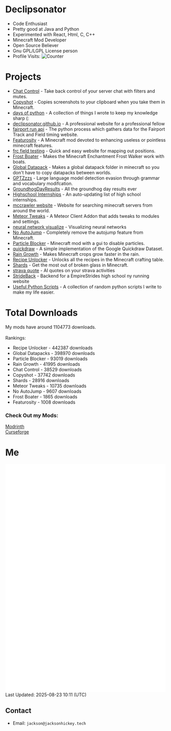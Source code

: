 # Declipsonator
- Code Enthusiast
- Pretty good at Java and Python
- Experimented with React, Html, C, C++
- Minecraft Mod Developer
- Open Source Believer
- Gnu GPL/LGPL License person
- Profile Visits: <img src="https://c.andyhoppe.com/1649759421" style="border:none" alt="Counter"/>
# Projects
- [Chat Control](https://github.com/Declipsonator/Chat-Control) - Take back control of your server chat with filters and mutes.
- [Copyshot](https://github.com/Declipsonator/Copyshot) - Copies screenshots to your clipboard when you take them in Minecraft.
- [days of python](https://github.com/Declipsonator/days-of-python) - A collection of things I wrote to keep my knowledge sharp (:
- [declipsonator.github.io](https://github.com/Declipsonator/declipsonator.github.io) - A professional website for a professional fellow
- [fairport run api](https://github.com/Declipsonator/fairport-run-api) - The python process which gathers data for the Fairport Track and Field timing website.
- [Featurosity](https://github.com/Declipsonator/Featurosity) - A Minecraft mod devoted to enhancing useless or pointless minecraft features.
- [frc field testing](https://github.com/Declipsonator/frc-field-testing) - Quick and easy website for mapping out positions.
- [Frost Boater](https://github.com/Declipsonator/Frost-Boater) - Makes the Minecraft Enchantment Frost Walker work with boats.
- [Global Datapack](https://github.com/Declipsonator/Global-Datapack) - Makes a global datapack folder in minecraft so you don't have to copy datapacks between worlds.
- [GPTZzzs](https://github.com/Declipsonator/GPTZzzs) - Large language model detection evasion through grammar and vocabulary modifcation.
- [GroundhogDayResults](https://github.com/Declipsonator/GroundhogDayResults) - All the groundhog day results ever
- [Highschool Internships](https://github.com/Declipsonator/Highschool-Internships) - An auto-updating list of high school internships.
- [mccrawler website](https://github.com/Declipsonator/mccrawler-website) - Website for searching minecraft servers from around the world.
- [Meteor Tweaks](https://github.com/Declipsonator/Meteor-Tweaks) - A Meteor Client Addon that adds tweaks to modules and settings.
- [neural network visualize](https://github.com/Declipsonator/neural-network-visualize) - Visualizing neural networks
- [No AutoJump](https://github.com/Declipsonator/No-AutoJump) - Completely remove the autojump feature from Minecraft.
- [Particle Blocker](https://github.com/Declipsonator/Particle-Blocker) - Minecraft mod with a gui to disable particles.
- [quickdraw](https://github.com/Declipsonator/quickdraw) - A simple implementation of the Google Quickdraw Dataset.
- [Rain Growth](https://github.com/Declipsonator/Rain-Growth) - Makes Minecraft crops grow faster in the rain.
- [Recipe Unlocker](https://github.com/Declipsonator/Recipe-Unlocker) - Unlocks all the recipes in the Minecraft crafting table.
- [Shards](https://github.com/Declipsonator/Shards) - Get the most out of broken glass in Minecraft.
- [strava quote](https://github.com/Declipsonator/strava-quote) - AI quotes on your strava activities
- [StrideBack](https://github.com/Declipsonator/StrideBack) - Backend for a EmpireStrides high school ny running website
- [Useful Python Scripts](https://github.com/Declipsonator/Useful-Python-Scripts) - A collection of random python scripts I write to make my life easier.


# Total Downloads
My mods have around 1104773 downloads. \
\
Rankings:
- Recipe Unlocker - 442387 downloads  
- Global Datapacks - 398970 downloads  
- Particle Blocker - 93019 downloads  
- Rain Growth - 41995 downloads  
- Chat Control - 38529 downloads  
- Copyshot - 37742 downloads  
- Shards - 28916 downloads  
- Meteor Tweaks - 10735 downloads  
- No AutoJump - 9607 downloads  
- Frost Boater - 1865 downloads  
- Featurosity - 1008 downloads  


### Check Out my Mods:
[Modrinth](https://www.curseforge.com/members/declipsonator/projects)\
[Curseforge](https://www.curseforge.com/members/declipsonator/projects)

# Me
<img align="center" src="/github-metrics.svg" alt="Metrics">
Last Updated: 2025-08-23 10:11 (UTC)

## Contact
- Email: `jackson@jacksonhickey.tech`
